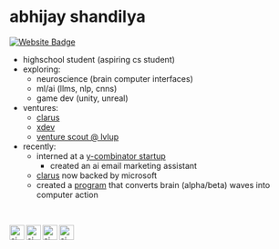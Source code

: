 # abhijay shandilya
[![Website Badge](https://img.shields.io/badge/website-abhijayshandilya.com-blue)](https://www.abhijayshandilya.com/)
- highschool student (aspiring cs student)
- exploring:
  - neuroscience (brain computer interfaces)
  - ml/ai (llms, nlp, cnns)
  - game dev (unity, unreal)
- ventures:
  - [clarus](https://clarusapp.org/)
  - [xdev](https://xdevstudio.com/)
  - [venture scout @ lvlup](https://www.lvlup.vc/)
- recently:
  - interned at a [y-combinator startup](https://www.ycombinator.com/companies/rally/jobs/0Lx6nao-founding-engineer-slayschool-com)
    - created an ai email marketing assistant
  - [clarus](https://clarusapp.org/) now backed by microsoft 
  - created a [program](https://github.com/dev-aj0/blink-action) that converts brain (alpha/beta) waves into computer action

<br />

[<img align="left" alt="aj youtube" width="26px" src="https://www.svgrepo.com/show/448261/youtube.svg" />](https://www.youtube.com/@neuro-aj)
[<img align="left" alt="aj twitter" width="26px" src="https://www.svgrepo.com/show/475689/twitter-color.svg" />](https://x.com/aj_shandilya)
[<img align="left" alt="aj medium" width="26px" src="https://cdn.icon-icons.com/icons2/3041/PNG/512/medium_logo_icon_189223.png" />](https://medium.com/@shandilyaabhijay)
[<img align="left" alt="aj linkedin" width="26px" src="https://upload.wikimedia.org/wikipedia/commons/thumb/8/81/LinkedIn_icon.svg/2048px-LinkedIn_icon.svg.png" />](https://www.linkedin.com/in/abhijayshandilya/)
